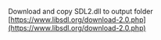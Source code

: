 Download and copy SDL2.dll to output folder
[https://www.libsdl.org/download-2.0.php](https://www.libsdl.org/download-2.0.php)

